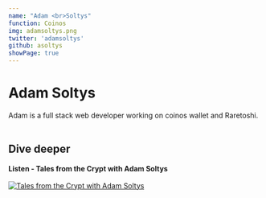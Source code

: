 ```yaml
---
name: "Adam <br>Soltys"
function: Coinos
img: adamsoltys.png
twitter: 'adamsoltys'
github: asoltys
showPage: true
---
```


# Adam Soltys
 
Adam is a full stack web developer working on coinos wallet and Raretoshi.
<br><br>

## Dive deeper


<div class="grid grid-cols-2 gap-5">
<div class="p-3 my-2">

**Listen - Tales from the Crypt with Adam Soltys**  <br><br>
[![Tales from the Crypt with Adam Soltys](/2022/content/tftc.png)](https://anchor.fm/tales-from-the-crypt/episodes/202-Adam-Soltys-el6kup/)
</div>



</div>

<br>




